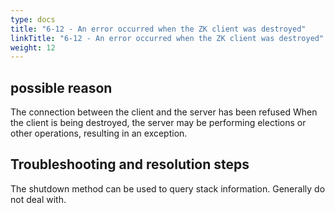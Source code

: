 ```yaml
---
type: docs
title: "6-12 - An error occurred when the ZK client was destroyed"
linkTitle: "6-12 - An error occurred when the ZK client was destroyed"
weight: 12
---
```



## possible reason

The connection between the client and the server has been refused
When the client is being destroyed, the server may be performing elections or other operations, resulting in an exception.

## Troubleshooting and resolution steps

The shutdown method can be used to query stack information. Generally do not deal with.

<p style="margin-top: 3rem;"> </p>